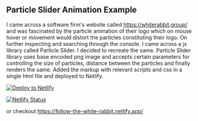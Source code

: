 ## Particle Slider Animation Example

I came across a software firm's website called https://whiterabbit.group/
and was fascinated by the particle animation of their logo which on mouse hover or movement would distort the particles constituting their logo.
On further inspecting and searching through the console. I came across a js library called Particle Slider. I decided to recreate the same. Particle Slider library uses base encoded png image and accepts certain parameters for controlling the size of particles, distance between the particles and finally renders the same.
Added the markup with relevant scripts and css in a single html file and deployed to Netlify.

[![Deploy to Netlify](https://www.netlify.com/img/deploy/button.svg)](https://app.netlify.com/start/deploy?repository=https://github.com/TitusRobyK/particle-slider-example)

[![Netlify Status](https://api.netlify.com/api/v1/badges/44a21a74-08c4-4735-a329-350f3575d486/deploy-status)](https://app.netlify.com/sites/follow-the-white-rabbit/deploys)

or checkout https://follow-the-white-rabbit.netlify.app/
